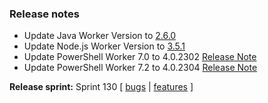 ### Release notes
<!-- Please add your release notes in the following format:
- My change description (#PR)
-->
- Update Java Worker Version to [2.6.0](https://github.com/Azure/azure-functions-java-worker/releases/tag/2.6.0)
- Update Node.js Worker Version to [3.5.1](https://github.com/Azure/azure-functions-nodejs-worker/releases/tag/v3.5.1)
- Update PowerShell Worker 7.0 to 4.0.2302 [Release Note](https://github.com/Azure/azure-functions-powershell-worker/releases/tag/v4.0.2302)
- Update PowerShell Worker 7.2 to 4.0.2304 [Release Note](https://github.com/Azure/azure-functions-powershell-worker/releases/tag/v4.0.2304)

**Release sprint:** Sprint 130
[ [bugs](https://github.com/Azure/azure-functions-host/issues?q=is%3Aissue+milestone%3A%22Functions+Sprint+130%22+label%3Abug+is%3Aclosed) | [features](https://github.com/Azure/azure-functions-host/issues?q=is%3Aissue+milestone%3A%22Functions+Sprint+130%22+label%3Afeature+is%3Aclosed) ]

